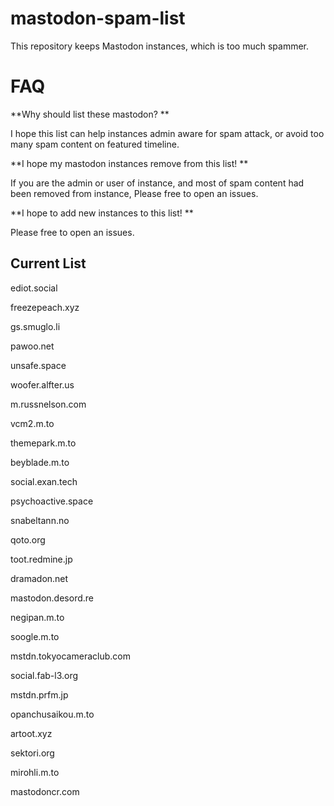 # mastodon-spam-list

This repository keeps Mastodon instances, which is too much spammer. 

# FAQ
**Why should list these mastodon? **

I hope this list can help instances admin aware for spam attack, or avoid too many spam content on featured timeline.

**I hope my mastodon instances remove from this list! **

If you are the admin or user of instance, and most of spam content had been removed from instance, Please free to open an issues.

**I hope to add new instances to this list! **

Please free to open an issues. 

## Current List                                                                                           
ediot.social       

freezepeach.xyz                                                         

gs.smuglo.li                                                                                  

pawoo.net                                                                           

unsafe.space                                                                            

woofer.alfter.us                        

m.russnelson.com

vcm2.m.to

themepark.m.to

beyblade.m.to

social.exan.tech

psychoactive.space

snabeltann.no

qoto.org

toot.redmine.jp

dramadon.net

mastodon.desord.re

negipan.m.to

soogle.m.to

mstdn.tokyocameraclub.com

social.fab-l3.org

mstdn.prfm.jp

opanchusaikou.m.to

artoot.xyz

sektori.org

mirohli.m.to

mastodoncr.com
